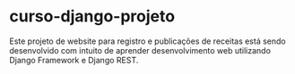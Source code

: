 # curso-django-projeto
Este projeto de website para registro e publicações de receitas está sendo desenvolvido com intuito de aprender desenvolvimento web utilizando Django Framework e Django REST. 
